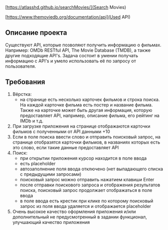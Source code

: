 [https://atlasshd.github.io/searchMovies/](Search Movies)

[https://www.themoviedb.org/documentation/api](Used API)

## Описание проекта
Существуют API, которые позволяют получить информацию о фильмах. Например: OMDb RESTful API, The Movie Database (TMDB), a также другие подходящие API's. Задача состоит в умении получать информацию с API's и умело использовать её по запросу от пользователя.

## Требования
1. Вёрстка:
   - на странице есть несколько карточек фильмов и строка поиска. На каждой карточке фильма есть постер и название фильма. Также на карточке может быть другая информация, которую предоставляет API, например, описание фильма, его рейтинг на IMDb и т.д.
2. При загрузке приложения на странице отображаются карточки фильмов с полученными от API данными +10
3. Если в поле поиска ввести слово и отправить поисковый запрос, на странице отобразятся карточки фильмов, в названиях которых есть это слово, если такие данные предоставляет API
4. Поиск:
   - при открытии приложения курсор находится в поле ввода
   - есть placeholder
   - автозаполнение поля ввода отключено (нет выпадающего списка с предыдущими запросами)
   - поисковый запрос можно отправить нажатием клавиши Enter
   - после отправки поискового запроса и отображения результатов поиска, поисковый запрос продолжает отображаться в поле ввода
   - в поле ввода есть крестик при клике по которому поисковый запрос из поля ввода удаляется и отображается placeholder
5. Очень высокое качество оформления приложения и/или дополнительный не предусмотренный в задании функционал, улучшающий качество приложения

